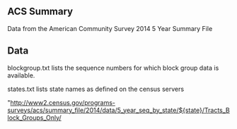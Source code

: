 ## ACS Summary

Data from the American Community Survey 2014 5 Year Summary File

## Data

blockgroup.txt lists the sequence numbers for which block group
data is available.

states.txt lists state names as defined on the census servers


"http://www2.census.gov/programs-surveys/acs/summary_file/2014/data/5_year_seq_by_state/${state}/Tracts_Block_Groups_Only/

